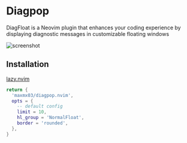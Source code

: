 # Diagpop

DiagFloat is a Neovim plugin that enhances your coding experience by
displaying diagnostic messages in customizable floating windows

![screenshot](https://github.com/user-attachments/assets/2b99e617-8000-4cee-bd5a-b4c5d1978e77)

## Installation

[lazy.nvim](https://github.com/folke/lazy.nvim)

```lua
return {
  'maxmx03/diagpop.nvim',
  opts = {
    -- default config
    limit = 10,
    hl_group = 'NormalFloat',
    border = 'rounded',
  },
}
```
